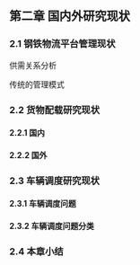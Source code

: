 ## 第二章 国内外研究现状

### 2.1 钢铁物流平台管理现状

供需关系分析

传统的管理模式

### 2.2 货物配载研究现状

#### 2.2.1 国内

#### 2.2.2 国外

### 2.3 车辆调度研究现状

#### 2.3.1 车辆调度问题

#### 2.3.2 车辆调度问题分类

### 2.4 本章小结

